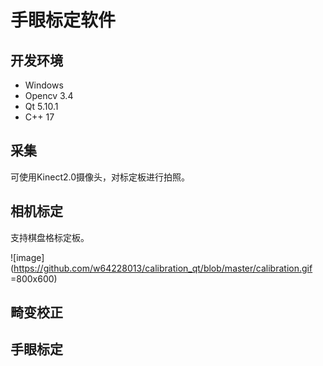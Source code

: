 # 手眼标定软件

## 开发环境
+ Windows
+ Opencv 3.4
+ Qt 5.10.1
+ C++ 17


## 采集

可使用Kinect2.0摄像头，对标定板进行拍照。

## 相机标定

支持棋盘格标定板。

![image](https://github.com/w64228013/calibration_qt/blob/master/calibration.gif =800x600)

## 畸变校正

## 手眼标定
